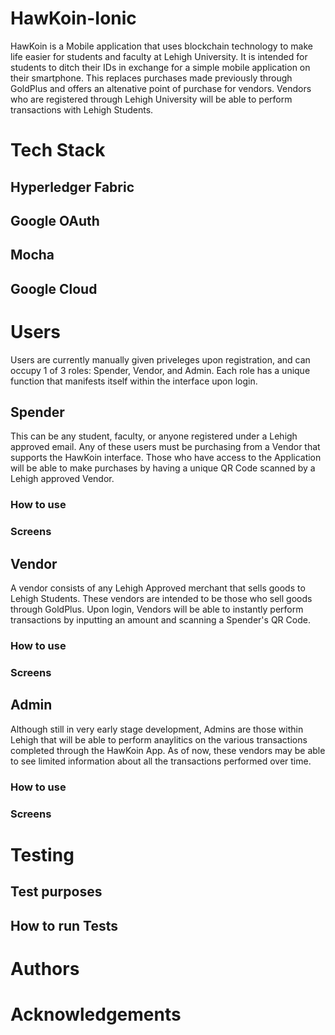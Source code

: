 # HawKoin-Ionic
HawKoin is a Mobile application that uses blockchain technology to make life easier for students and faculty at Lehigh University. It is intended for students to ditch their IDs in exchange for a simple mobile application on their smartphone. This replaces purchases made previously through GoldPlus and offers an altenative point of purchase for vendors. Vendors who are registered through Lehigh University will be able to perform transactions with Lehigh Students.

# Tech Stack

## Hyperledger Fabric
## Google OAuth
## Mocha
## Google Cloud


# Users
Users are currently manually given priveleges upon registration, and can occupy 1 of 3 roles: Spender, Vendor, and Admin. Each role has a unique function that manifests itself within the interface upon login. 


## Spender
This can be any student, faculty, or anyone registered under a  Lehigh approved email. Any of these users must be purchasing from a Vendor that supports the HawKoin interface. Those who have access to the Application will be able to make purchases by having a unique QR Code scanned by a Lehigh approved Vendor. 

### How to use
### Screens

## Vendor
A vendor consists of any Lehigh Approved merchant that sells goods to Lehigh Students. These vendors are intended to be those who sell goods through GoldPlus. Upon login, Vendors will be able to instantly perform transactions by inputting an amount and scanning a Spender's QR Code. 

### How to use
### Screens


## Admin
Although still in very early stage development, Admins are those within Lehigh that will be able to perform anaylitics on the various transactions completed through the HawKoin App. As of now, these vendors may be able to see limited information about all the transactions performed over time.  


### How to use
### Screens

# Testing

## Test purposes

## How to run Tests

# Authors

# Acknowledgements